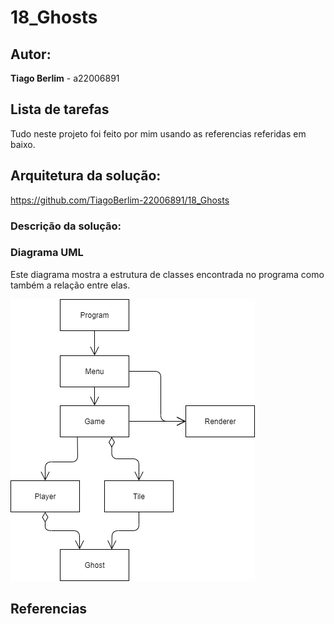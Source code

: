 # 18_Ghosts

## Autor:

**Tiago Berlim** - a22006891

## Lista de tarefas
  Tudo neste projeto foi feito por mim usando as referencias referidas em
baixo.
  
## Arquitetura da solução:

<https://github.com/TiagoBerlim-22006891/18_Ghosts>

### Descrição da solução:


### Diagrama UML

Este diagrama mostra a estrutura de classes encontrada no programa como também
a relação entre elas.

![UMLDiagram](https://raw.githubusercontent.com/TiagoBerlim-22006891/18_Ghosts/main/UML.png)

## Referencias

